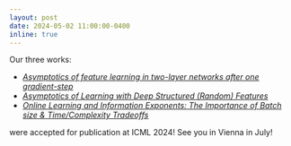 ```yaml
---
layout: post
date: 2024-05-02 11:00:00-0400
inline: true
---
```


Our three works:
- [*Asymptotics of feature learning in two-layer networks after one gradient-step*](https://arxiv.org/abs/2402.04980)
- [*Asymptotics of Learning with Deep Structured (Random) Features*](https://arxiv.org/abs/2402.13999)
- [*Online Learning and Information Exponents: The Importance of Batch size & Time/Complexity Tradeoffs*](https://arxiv.org/abs/2406.02157)

were accepted for publication at ICML 2024! See you in Vienna in July!
